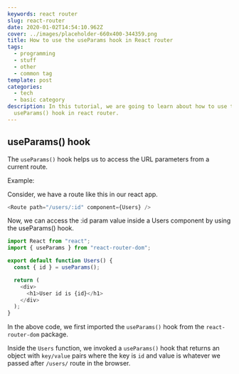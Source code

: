 ```yaml
---
keywords: react router
slug: react-router
date: 2020-01-02T14:54:10.962Z
cover: ../images/placeholder-660x400-344359.png
title: How to use the useParams hook in React router
tags:
  - programming
  - stuff
  - other
  - common tag
template: post
categories:
  - tech
  - basic category
description: In this tutorial, we are going to learn about how to use the
  useParams() hook in react router.
---
```


## useParams() hook

The `useParams()` hook helps us to access the URL parameters from a current route.

Example:

Consider, we have a route like this in our react app.

```javascript
<Route path="/users/:id" component={Users} />
```

Now, we can access the :id param value inside a Users component by using the useParams() hook.

```javascript
import React from "react";
import { useParams } from "react-router-dom";

export default function Users() {
  const { id } = useParams();

  return (
    <div>
      <h1>User id is {id}</h1>
    </div>
  );
}
```

In the above code, we first imported the `useParams()` hook from the `react-router-dom` package.

Inside the `Users` function, we invoked a `useParams()` hook that returns an object with `key/value` pairs where the key is `id` and value is whatever we passed after `/users/` route in the browser.
